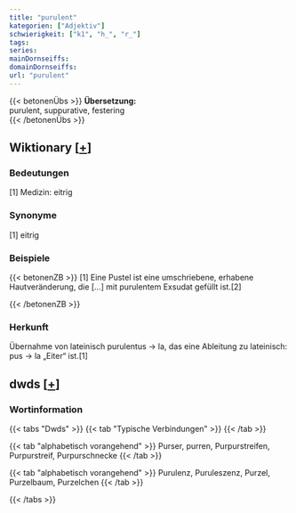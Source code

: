 ```yaml
---
title: "purulent"
kategorien: ["Adjektiv"]
schwierigkeit: ["k1", "h_", "r_"]
tags:
series:
mainDornseiffs:
domainDornseiffs:
url: "purulent"
---
```


{{< betonenÜbs >}}
**Übersetzung:**  
purulent, suppurative, festering  
{{< /betonenÜbs >}}

## Wiktionary [[+](https://de.wiktionary.org/wiki/purulent)]

### Bedeutungen
[1] Medizin: eitrig  

### Synonyme
[1] eitrig  

### Beispiele
{{< betonenZB >}}
[1] Eine Pustel ist eine umschriebene, erhabene Hautveränderung, die […] mit purulentem Exsudat gefüllt ist.[2]  

{{< /betonenZB >}}
### Herkunft
Übernahme von lateinisch purulentus → la, das  eine Ableitung zu lateinisch: pus → la „Eiter“ ist.[1]  



## dwds [[+](https://www.dwds.de/wb/purulent)]

### Wortinformation
{{< tabs "Dwds" >}}
{{< tab "Typische Verbindungen" >}}
{{< /tab >}}

{{< tab "alphabetisch vorangehend" >}}
Purser, purren, Purpurstreifen, Purpurstreif, Purpurschnecke
{{< /tab >}}

{{< tab "alphabetisch vorangehend" >}}
Purulenz, Puruleszenz, Purzel, Purzelbaum, Purzelchen
{{< /tab >}}

{{< /tabs >}}

